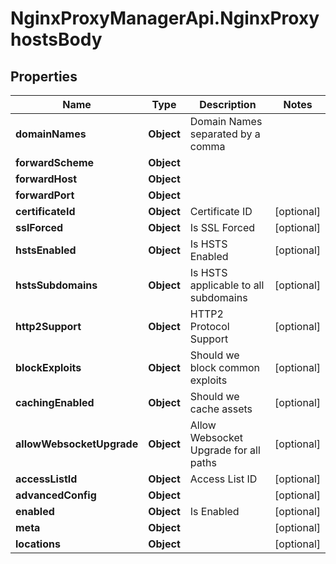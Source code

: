 # NginxProxyManagerApi.NginxProxyhostsBody

## Properties
Name | Type | Description | Notes
------------ | ------------- | ------------- | -------------
**domainNames** | **Object** | Domain Names separated by a comma | 
**forwardScheme** | **Object** |  | 
**forwardHost** | **Object** |  | 
**forwardPort** | **Object** |  | 
**certificateId** | **Object** | Certificate ID | [optional] 
**sslForced** | **Object** | Is SSL Forced | [optional] 
**hstsEnabled** | **Object** | Is HSTS Enabled | [optional] 
**hstsSubdomains** | **Object** | Is HSTS applicable to all subdomains | [optional] 
**http2Support** | **Object** | HTTP2 Protocol Support | [optional] 
**blockExploits** | **Object** | Should we block common exploits | [optional] 
**cachingEnabled** | **Object** | Should we cache assets | [optional] 
**allowWebsocketUpgrade** | **Object** | Allow Websocket Upgrade for all paths | [optional] 
**accessListId** | **Object** | Access List ID | [optional] 
**advancedConfig** | **Object** |  | [optional] 
**enabled** | **Object** | Is Enabled | [optional] 
**meta** | **Object** |  | [optional] 
**locations** | **Object** |  | [optional] 
